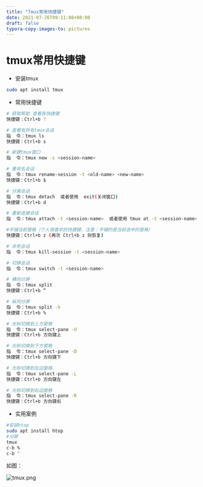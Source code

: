```yaml
---
title: "Tmux常用快捷键"
date: 2021-07-26T09:11:08+08:00
draft: false
typora-copy-images-to: pictures
---
```


# tmux常用快捷键

+ 安装tmux

```bash
sudo apt install tmux
```

+ 常用快捷键

```bash
# 获取帮助 查看各快捷键
快捷键：Ctrl+b ?

# 查看有所有tmux会话
指  令：tmux ls
快捷键：Ctrl+b s

# 新建tmux窗口
指  令：tmux new -s <session-name>

# 重命名会话
指  令：tmux rename-session -t <old-name> <new-name>
快捷键：Ctrl+b $

# 分离会话
指  令：tmux detach  或者使用  exit(关闭窗口)
快捷键：Ctrl+b d

# 重新连接会话
指  令：tmux attach -t <session-name>  或者使用 tmux at -t <session-name>

#平铺当前窗格（个人很喜欢的快捷键，注意：平铺的是当前选中的窗格）
快捷键：Ctrl+b z (再次 Ctrl+b z 则恢复)

# 杀死会话
指  令：tmux kill-session -t <session-name>

# 切换会话
指  令：tmux switch -t <session-name>

# 横向分屏
指  令：tmux split
快捷键：Ctrl+b “

# 纵向分屏
指  令：tmux split -h
快捷键：Ctrl+b %

# 光标切换到上方窗格
指  令：tmux select-pane -U
快捷键：Ctrl+b 方向键上

# 光标切换到下方窗格
指  令：tmux select-pane -D
快捷键：Ctrl+b 方向键下

# 光标切换到左边窗格
指  令：tmux select-pane -L
快捷键：Ctrl+b 方向键左

# 光标切换到右边窗格
指  令：tmux select-pane -R
快捷键：Ctrl+b 方向键右
```

+ 实用案例

```bash
#安装htop
sudo apt install htop
#分屏
tmux
c-b %
c-b "
```

如图：

![tmux.png](https://markdown-pngs.oss-cn-shanghai.aliyuncs.com/my-blog-imgs/tmux.png?versionId=CAEQGBiBgMCJ7NmK1xciIGYxYjQ0ZGY1OGVlZjQ4YjJhMGM4MmFjZTUyMmI4YjMw)

